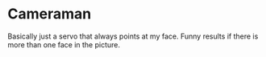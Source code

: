 # Cameraman
Basically just a servo that always points at my face. Funny results if there is more than one face in the picture.
